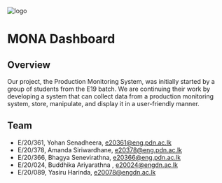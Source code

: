 ![logo](https://github.com/cepdnaclk/e20-co225-MONA-Dashboard/assets/150885280/4943a89d-ab26-4886-aab4-f869547b8883)

# MONA Dashboard

## Overview 

Our project, the Production Monitoring System, was initially started by a group of students from the E19 batch. We are continuing their work by developing a system that can collect data from a production monitoring system, store, manipulate, and display it in a user-friendly manner.


## Team

- E/20/361, Yohan Senadheera, [e20361@eng.pdn.ac.lk](mailto:e20361@eng.pdn.ac.lk)
- E/20/378, Amanda Siriwardhane, [e20378@eng.pdn.ac.lk](mailto:e20378@eng.pdn.ac.lk)
- E/20/366, Bhagya Senevirathna, [e20366@eng.pdn.ac.lk](mailto:e20366@eng.pdn.ac.lk)
- E/20/024, Buddhika Ariyarathna , [e20024@engdn.ac.lk](mailto:e20024@eng.pdn.ac.lk)
- E/20/089, Yasiru Harinda, [e20078@engdn.ac.lk](mailto:e20089@eng.pdn.ac.lk)

